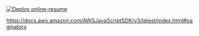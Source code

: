 [![Deploy online-resume](https://github.com/samaxwell/online-resume/actions/workflows/sam-pipeline.yml/badge.svg)](https://github.com/samaxwell/online-resume/actions/workflows/sam-pipeline.yml)



https://docs.aws.amazon.com/AWSJavaScriptSDK/v3/latest/index.html#paginators